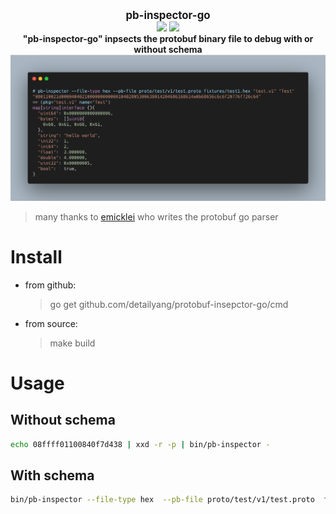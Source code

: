 <p align="center">
  <b>
    <span style="font-size:larger;">pb-inspector-go</span>
  </b>
  <br />
   <a href="https://travis-ci.org/detailyang/pb-inspector-go"><img src="https://travis-ci.org/detailyang/pb-inspector-go.svg?branch=master" /></a>
   <a href="https://ci.appveyor.com/project/detailyang/pb-inspector-go"><img src="https://ci.appveyor.com/api/projects/status/r4w4w09rwc4rpfwj?svg=true" /></a>
   <br />
   <b>"pb-inspector-go" inpsects the protobuf binary file to debug with or without schema</b>

   <img src="fixtures/carbon.png" />
   <blockquote>many thanks to <a href="https://github.com/emicklei">emicklei</a> who writes the protobuf go parser</blockquote>
</p>

# Install

* from github:
    > go get github.com/detailyang/protobuf-insepctor-go/cmd

* from source:
    > make build

# Usage

## Without schema

````bash
echo 08ffff01100840f7d438 | xxd -r -p | bin/pb-inspector -
````

## With schema

````bash
bin/pb-inspector --file-type hex  --pb-file proto/test/v1/test.proto  fixtures/test1.hex "test.v1" "Test"
````
